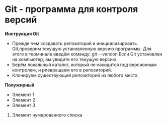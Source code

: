 # Git - программа для контроля версий

**Инструкция Git**

* Прежде чем создавать репозиторий и инициализировать Git,проверим текущую установленную версию программы. Для этого в терминале введём команду: git --version
Если Git установлен на компьютер, вы увидите его текущую версию. 
* Берём локальный каталог, который не находится под версионным контролем, и рпевращаем его в репозиторий.
* Клонируем существующий репозиторий из любого места.

**Полужирный**

* Элемент 1
* Элемент 2
* Элемент 3

1. Элемент нумерованного списка